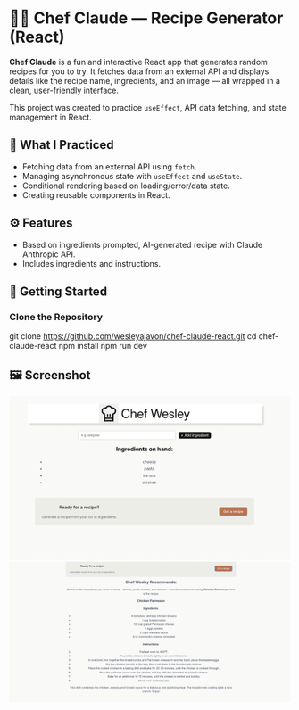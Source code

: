# 👨‍🍳 Chef Claude — Recipe Generator (React)

**Chef Claude** is a fun and interactive React app that generates random recipes for you to try. It fetches data from an external API and displays details like the recipe name, ingredients, and an image — all wrapped in a clean, user-friendly interface.

This project was created to practice `useEffect`, API data fetching, and state management in React.

## 🧠 What I Practiced

- Fetching data from an external API using `fetch`.
- Managing asynchronous state with `useEffect` and `useState`.
- Conditional rendering based on loading/error/data state.
- Creating reusable components in React.

## ⚙️ Features

- Based on ingredients prompted, AI-generated recipe with Claude Anthropic API.
- Includes ingredients and instructions.

## 🚀 Getting Started

### Clone the Repository

git clone https://github.com/wesleyajavon/chef-claude-react.git
cd chef-claude-react
npm install
npm run dev

## 🖼️ Screenshot

![Tenzies Game Screenshot](./public/screenshot1.png)
![Tenzies Game Screenshot](./public/screenshot2.png)

